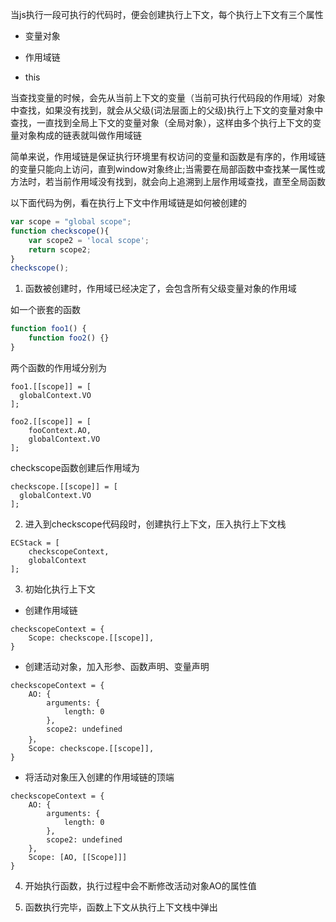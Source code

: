 当js执行一段可执行的代码时，便会创建执行上下文，每个执行上下文有三个属性

- 变量对象

- 作用域链

- this

当查找变量的时候，会先从当前上下文的变量（当前可执行代码段的作用域）对象中查找，如果没有找到，就会从父级(词法层面上的父级)执行上下文的变量对象中查找，一直找到全局上下文的变量对象（全局对象），这样由多个执行上下文的变量对象构成的链表就叫做作用域链

简单来说，作用域链是保证执行环境里有权访问的变量和函数是有序的，作用域链的变量只能向上访问，直到window对象终止;当需要在局部函数中查找某一属性或方法时，若当前作用域没有找到，就会向上追溯到上层作用域查找，直至全局函数

以下面代码为例，看在执行上下文中作用域链是如何被创建的

```js
var scope = "global scope";
function checkscope(){
    var scope2 = 'local scope';
    return scope2;
}
checkscope();
```

1. 函数被创建时，作用域已经决定了，会包含所有父级变量对象的作用域

如一个嵌套的函数

```js
function foo1() {
    function foo2() {}
}
```

两个函数的作用域分别为

```
foo1.[[scope]] = [
  globalContext.VO
];

foo2.[[scope]] = [
    fooContext.AO,
    globalContext.VO
];
```

checkscope函数创建后作用域为

```
checkscope.[[scope]] = [
  globalContext.VO
];
```

2. 进入到checkscope代码段时，创建执行上下文，压入执行上下文栈

```
ECStack = [
    checkscopeContext,
    globalContext
];
```

3. 初始化执行上下文

- 创建作用域链

```
checkscopeContext = {
    Scope: checkscope.[[scope]],
}
```

- 创建活动对象，加入形参、函数声明、变量声明

```
checkscopeContext = {
    AO: {
        arguments: {
            length: 0
        },
        scope2: undefined
    }，
    Scope: checkscope.[[scope]],
}
```

- 将活动对象压入创建的作用域链的顶端

```
checkscopeContext = {
    AO: {
        arguments: {
            length: 0
        },
        scope2: undefined
    },
    Scope: [AO, [[Scope]]]
}
```

4. 开始执行函数，执行过程中会不断修改活动对象AO的属性值

5. 函数执行完毕，函数上下文从执行上下文栈中弹出